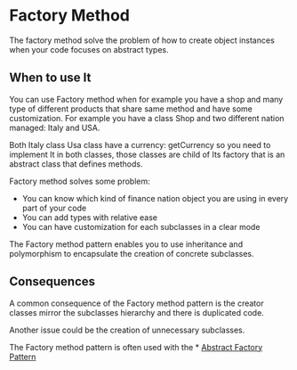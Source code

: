 # Factory Method

The factory method solve the problem of how to create object instances when your code focuses on abstract types.

## When to use It

You can use Factory method when for example you have a shop and many type of different products that share same method and have some customization.
For example you have a class Shop and two different nation managed: Italy and USA.

Both Italy class Usa class have a currency: getCurrency so you need to implement It in both classes, those classes are child of Its factory that is an abstract class that defines methods.

Factory method solves some problem:

* You can know which kind of finance nation object you are using in every part of your code
* You can add types with relative ease
* You can have customization for each subclasses in a clear mode

The Factory method pattern enables you to use inheritance and polymorphism to encapsulate the creation of concrete subclasses.      

## Consequences

A common consequence of the Factory method pattern is the creator classes mirror the subclasses hierarchy and there is duplicated code.

Another issue could be the creation of unnecessary subclasses.

The Factory method pattern is often used with the * [Abstract Factory Pattern](https://github.com/AlessandroMinoccheri/php-design-pattern/blob/master/Creational/AbstractFactory/AbstractFactory.md)